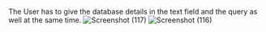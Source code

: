 The User has to give the database details in the text field and the query as well at the same time.
![Screenshot (117)](https://github.com/MuhaAllAmeen/SQL-Visualizer-PHP/assets/77323997/c293fc6d-7c0a-4b61-98b6-197284c7334b)
![Screenshot (116)](https://github.com/MuhaAllAmeen/SQL-Visualizer-PHP/assets/77323997/d55a25e7-adf6-4672-98ba-c831c3d7668e)
